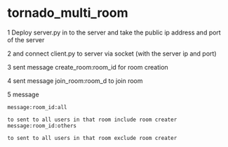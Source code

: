 # tornado_multi_room

1 Deploy server.py in to the server and take the public ip address and port of the server

2 and connect client.py to server via socket (with the server ip and port)

3 sent message create_room:room_id     for room creation

4 sent message join_room:room_d to join room

5 message

    message:room_id:all 
    
    to sent to all users in that room include room creater
    message:room_id:others
    
    to sent to all users in that room exclude room creater

